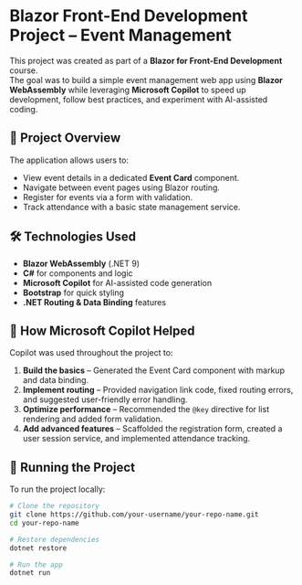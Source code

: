   # Blazor Front-End Development Project – Event Management

This project was created as part of a **Blazor for Front-End Development** course.  
The goal was to build a simple event management web app using **Blazor WebAssembly** while leveraging **Microsoft Copilot** to speed up development, follow best practices, and experiment with AI-assisted coding.

## 📌 Project Overview
The application allows users to:
- View event details in a dedicated **Event Card** component.
- Navigate between event pages using Blazor routing.
- Register for events via a form with validation.
- Track attendance with a basic state management service.

## 🛠️ Technologies Used
- **Blazor WebAssembly** (.NET 9)
- **C#** for components and logic
- **Microsoft Copilot** for AI-assisted code generation
- **Bootstrap** for quick styling
- **.NET Routing & Data Binding** features

## 🤖 How Microsoft Copilot Helped
Copilot was used throughout the project to:
1. **Build the basics** – Generated the Event Card component with markup and data binding.
2. **Implement routing** – Provided navigation link code, fixed routing errors, and suggested user-friendly error handling.
3. **Optimize performance** – Recommended the `@key` directive for list rendering and added form validation.
4. **Add advanced features** – Scaffolded the registration form, created a user session service, and implemented attendance tracking.

## 🚀 Running the Project
To run the project locally:
```bash
# Clone the repository
git clone https://github.com/your-username/your-repo-name.git
cd your-repo-name

# Restore dependencies
dotnet restore

# Run the app
dotnet run
